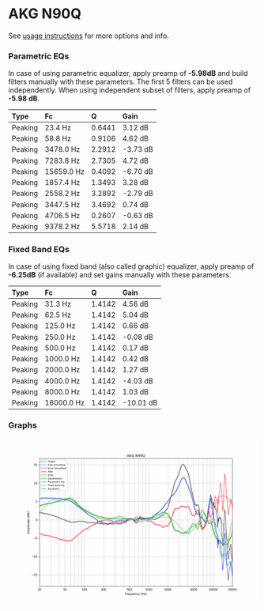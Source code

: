 # AKG N90Q
See [usage instructions](https://github.com/jaakkopasanen/AutoEq#usage) for more options and info.

### Parametric EQs
In case of using parametric equalizer, apply preamp of **-5.98dB** and build filters manually
with these parameters. The first 5 filters can be used independently.
When using independent subset of filters, apply preamp of **-5.98 dB**.

| Type    | Fc         |      Q | Gain     |
|:--------|:-----------|:-------|:---------|
| Peaking | 23.4 Hz    | 0.6441 | 3.12 dB  |
| Peaking | 58.8 Hz    | 0.9106 | 4.62 dB  |
| Peaking | 3478.0 Hz  | 2.2912 | -3.73 dB |
| Peaking | 7283.8 Hz  | 2.7305 | 4.72 dB  |
| Peaking | 15659.0 Hz | 0.4092 | -6.70 dB |
| Peaking | 1857.4 Hz  | 1.3493 | 3.28 dB  |
| Peaking | 2558.2 Hz  | 3.2892 | -2.79 dB |
| Peaking | 3447.5 Hz  | 3.4692 | 0.74 dB  |
| Peaking | 4706.5 Hz  | 0.2607 | -0.63 dB |
| Peaking | 9378.2 Hz  | 5.5718 | 2.14 dB  |

### Fixed Band EQs
In case of using fixed band (also called graphic) equalizer, apply preamp of **-6.25dB**
(if available) and set gains manually with these parameters.

| Type    | Fc         |      Q | Gain      |
|:--------|:-----------|:-------|:----------|
| Peaking | 31.3 Hz    | 1.4142 | 4.56 dB   |
| Peaking | 62.5 Hz    | 1.4142 | 5.04 dB   |
| Peaking | 125.0 Hz   | 1.4142 | 0.66 dB   |
| Peaking | 250.0 Hz   | 1.4142 | -0.08 dB  |
| Peaking | 500.0 Hz   | 1.4142 | 0.17 dB   |
| Peaking | 1000.0 Hz  | 1.4142 | 0.42 dB   |
| Peaking | 2000.0 Hz  | 1.4142 | 1.27 dB   |
| Peaking | 4000.0 Hz  | 1.4142 | -4.03 dB  |
| Peaking | 8000.0 Hz  | 1.4142 | 1.03 dB   |
| Peaking | 16000.0 Hz | 1.4142 | -10.01 dB |

### Graphs
![](./AKG%20N90Q.png)